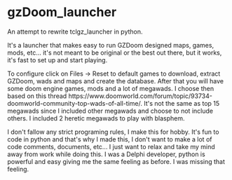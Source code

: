 # gzDoom_launcher
An attempt to rewrite tclgz_launcher in python. </br>
<p>
It's a launcher that makes easy to run GZDoom designed maps, games, mods, etc... it's not meant to be original or the best out there, but it works, it's fast to set up and start playing.
</p>
<p>
To configure click on Files -> Reset to default games to download, extract GZDoom, wads and maps and create the database. After that you will have some doom engine games, mods and a lot of megawads. I choose then based on this thread https://www.doomworld.com/forum/topic/93734-doomworld-community-top-wads-of-all-time/. It's not the same as top 15 megawads since I included other megawads and choose to not include others. I included 2 heretic megawads to play with blasphem.
</p>
<p>
I don't fallow any strict programing rules, I make this for hobby. It's fun to code in python and that's why I made this, I don't want to make a lot of code comments, documents, etc... I just want to relax and take my mind away from work while doing this. I was a Delphi developer, python is powerful and easy giving me the same feeling as before. I was missing that feeling.
</p>
